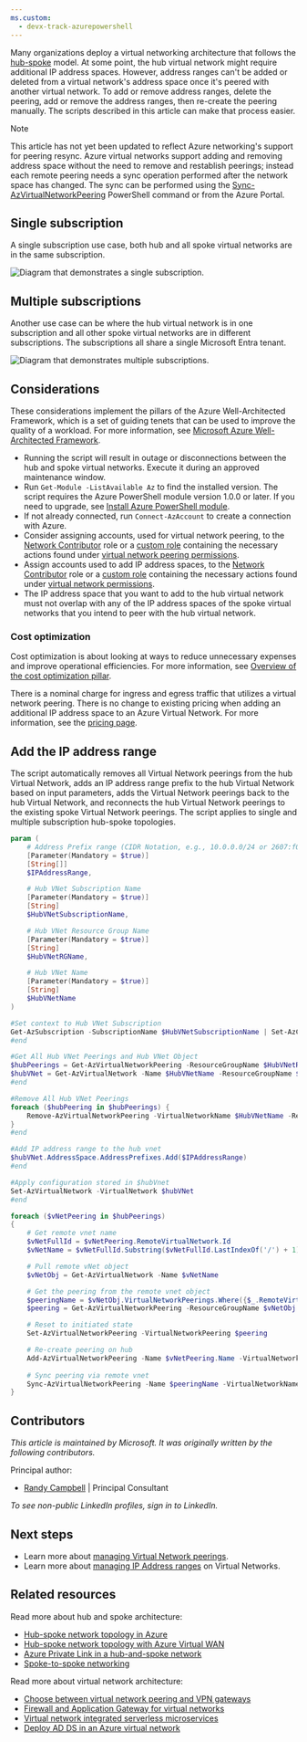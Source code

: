```yaml
---
ms.custom:
  - devx-track-azurepowershell
---
```

Many organizations deploy a virtual networking architecture that follows the [hub-spoke](../../reference-architectures/hybrid-networking/hub-spoke.yml) model. At some point, the hub virtual network might require additional IP address spaces. However, address ranges can't be added or deleted from a virtual network's address space once it's peered with another virtual network. To add or remove address ranges, delete the peering, add or remove the address ranges, then re-create the peering manually. The scripts described in this article can make that process easier.

> [!NOTE]
> This article has not yet been updated to reflect Azure networking's support for peering resync. Azure virtual networks support adding and removing address space without the need to remove and restablish peerings; instead each remote peering needs a sync operation performed after the network space has changed. The sync can be performed using the [Sync-AzVirtualNetworkPeering](/powershell/module/az.network/sync-azvirtualnetworkpeering) PowerShell command or from the Azure Portal.

## Single subscription

A single subscription use case, both hub and all spoke virtual networks are in the same subscription.

![Diagram that demonstrates a single subscription.](single-subscription.png)

## Multiple subscriptions

Another use case can be where the hub virtual network is in one subscription and all other spoke virtual networks are in different subscriptions. The subscriptions all share a single Microsoft Entra tenant.

![Diagram that demonstrates multiple subscriptions.](multiple-subscription.png)

## Considerations

These considerations implement the pillars of the Azure Well-Architected Framework, which is a set of guiding tenets that can be used to improve the quality of a workload. For more information, see [Microsoft Azure Well-Architected Framework](/azure/architecture/framework).

- Running the script will result in outage or disconnections between the hub and spoke virtual networks. Execute it during an approved maintenance window.
- Run `Get-Module -ListAvailable Az` to find the installed version. The script requires the Azure PowerShell module version 1.0.0 or later. If you need to upgrade, see [Install Azure PowerShell module](/powershell/azure/install-az-ps).
- If not already connected, run `Connect-AzAccount` to create a connection with Azure.
- Consider assigning accounts, used for virtual network peering, to the [Network Contributor](/azure/role-based-access-control/built-in-roles?toc=%2fazure%2fvirtual-network%2ftoc.json#network-contributor) role or a [custom role](/azure/role-based-access-control/custom-roles) containing the necessary actions found under [virtual network peering permissions](/azure/virtual-network/virtual-network-manage-peering#permissions).
- Assign accounts used to add IP address spaces, to the [Network Contributor](/azure/role-based-access-control/built-in-roles?toc=%2fazure%2fvirtual-network%2ftoc.json#network-contributor) role or a [custom role](/azure/role-based-access-control/custom-roles) containing the necessary actions found under [virtual network permissions](/azure/virtual-network/manage-virtual-network#permissions).
- The IP address space that you want to add to the hub virtual network must not overlap with any of the IP address spaces of the spoke virtual networks that you intend to peer with the hub virtual network.

### Cost optimization

Cost optimization is about looking at ways to reduce unnecessary expenses and improve operational efficiencies. For more information, see [Overview of the cost optimization pillar](/azure/architecture/framework/cost/overview).

There is a nominal charge for ingress and egress traffic that utilizes a virtual network peering. There is no change to existing pricing when adding an additional IP address space to an Azure Virtual Network. For more information, see the [pricing page](https://azure.microsoft.com/pricing/details/virtual-network).

## Add the IP address range

The script automatically removes all Virtual Network peerings from the hub Virtual Network, adds an IP address range prefix to the hub Virtual Network based on input parameters, adds the Virtual Network peerings back to the hub Virtual Network, and reconnects the hub Virtual Network peerings to the existing spoke Virtual Network peerings. The script applies to single and multiple subscription hub-spoke topologies.

```powershell
param (
    # Address Prefix range (CIDR Notation, e.g., 10.0.0.0/24 or 2607:f000:0000:00::/64)
    [Parameter(Mandatory = $true)]
    [String[]]
    $IPAddressRange,

    # Hub VNet Subscription Name
    [Parameter(Mandatory = $true)]
    [String]
    $HubVNetSubscriptionName,

    # Hub VNet Resource Group Name
    [Parameter(Mandatory = $true)]
    [String]
    $HubVNetRGName,

    # Hub VNet Name
    [Parameter(Mandatory = $true)]
    [String]
    $HubVNetName
)

#Set context to Hub VNet Subscription
Get-AzSubscription -SubscriptionName $HubVNetSubscriptionName | Set-AzContext
#end

#Get All Hub VNet Peerings and Hub VNet Object
$hubPeerings = Get-AzVirtualNetworkPeering -ResourceGroupName $HubVNetRGName -VirtualNetworkName $HubVNetName
$hubVNet = Get-AzVirtualNetwork -Name $HubVNetName -ResourceGroupName $HubVNetRGName
#end

#Remove All Hub VNet Peerings
foreach ($hubPeering in $hubPeerings) {
    Remove-AzVirtualNetworkPeering -VirtualNetworkName $HubVNetName -ResourceGroupName $HubVNetRGName -name $hubPeering.Name -Force
}
#end

#Add IP address range to the hub vnet
$hubVNet.AddressSpace.AddressPrefixes.Add($IPAddressRange)
#end

#Apply configuration stored in $hubVnet
Set-AzVirtualNetwork -VirtualNetwork $hubVNet
#end

foreach ($vNetPeering in $hubPeerings)
{
    # Get remote vnet name
    $vNetFullId = $vNetPeering.RemoteVirtualNetwork.Id
    $vNetName = $vNetFullId.Substring($vNetFullId.LastIndexOf('/') + 1)

    # Pull remote vNet object
    $vNetObj = Get-AzVirtualNetwork -Name $vNetName

    # Get the peering from the remote vnet object
    $peeringName = $vNetObj.VirtualNetworkPeerings.Where({$_.RemoteVirtualNetwork.Id -like "*$($hubVNet.Name)"}).Name
    $peering = Get-AzVirtualNetworkPeering -ResourceGroupName $vNetObj.ResourceGroupName -VirtualNetworkName $vNetName -Name $peeringName

    # Reset to initiated state
    Set-AzVirtualNetworkPeering -VirtualNetworkPeering $peering

    # Re-create peering on hub
    Add-AzVirtualNetworkPeering -Name $vNetPeering.Name -VirtualNetwork $HubVNet -RemoteVirtualNetworkId $vNetFullId -AllowGatewayTransit
    
    # Sync peering via remote vnet
    Sync-AzVirtualNetworkPeering -Name $peeringName -VirtualNetworkName $vNetName -ResourceGroupName $HubVNetRGName
}

```

## Contributors

*This article is maintained by Microsoft. It was originally written by the following contributors.* 

Principal author:

 - [Randy Campbell](https://www.linkedin.com/in/randy-campbell-7831226/) | Principal Consultant
 
*To see non-public LinkedIn profiles, sign in to LinkedIn.*

## Next steps

- Learn more about [managing Virtual Network peerings](/azure/virtual-network/virtual-network-manage-peering).
- Learn more about [managing IP Address ranges](/azure/virtual-network/manage-virtual-network#add-or-remove-an-address-range) on Virtual Networks.

## Related resources

Read more about hub and spoke architecture:

- [Hub-spoke network topology in Azure](/azure/architecture/reference-architectures/hybrid-networking/hub-spoke)
- [Hub-spoke network topology with Azure Virtual WAN](/azure/architecture/networking/hub-spoke-vwan-architecture)
- [Azure Private Link in a hub-and-spoke network](/azure/architecture/guide/networking/private-link-hub-spoke-network)
- [Spoke-to-spoke networking](/azure/architecture/networking/spoke-to-spoke-networking)

Read more about virtual network architecture:

- [Choose between virtual network peering and VPN gateways](/azure/architecture/reference-architectures/hybrid-networking/vnet-peering)
- [Firewall and Application Gateway for virtual networks](/azure/architecture/example-scenario/gateway/firewall-application-gateway)
- [Virtual network integrated serverless microservices](/azure/architecture/example-scenario/integrated-multiservices/virtual-network-integration)
- [Deploy AD DS in an Azure virtual network](/azure/architecture/reference-architectures/identity/adds-extend-domain)
